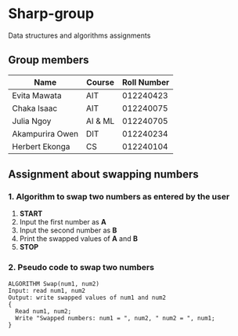 # Sharp-group
Data structures and algorithms assignments
## Group members 


| Name             | Course      | Roll Number |
|------------------|-------------|-------------|
| Evita Mawata     |  AIT        | 012240423   |        
| Chaka  Isaac     |  AIT        | 012240075   |       
| Julia Ngoy       | AI & ML     | 012240705   |   
| Akampurira Owen  | DIT         | 012240234   |                   
| Herbert Ekonga   |  CS         | 012240104   |     

## Assignment about swapping numbers 

### 1. Algorithm to swap two numbers as entered by the user

1. **START**  
2. Input the first number as **A**  
3. Input the second number as **B**  
4. Print the swapped values of **A** and **B**  
5. **STOP**  

### 2. Pseudo code to swap two numbers

```plaintext
ALGORITHM Swap(num1, num2)
Input: read num1, num2
Output: write swapped values of num1 and num2
{
  Read num1, num2;
  Write "Swapped numbers: num1 = ", num2, " num2 = ", num1;
}





